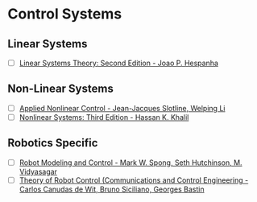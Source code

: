 
# Control Systems

## Linear Systems

- [ ] [Linear Systems Theory: Second Edition - Joao P. Hespanha](https://a.co/d/hgyrfkw)

## Non-Linear Systems

- [ ] [Applied Nonlinear Control - Jean-Jacques Slotline, Welping Li](https://a.co/d/2Gd35Ki)
- [ ] [Nonlinear Systems: Third Edition - Hassan K. Khalil](https://a.co/d/2ZAoUQb)

## Robotics Specific
- [ ] [Robot Modeling and Control - Mark W. Spong, Seth Hutchinson, M. Vidyasagar](https://a.co/d/hMtDeIu)
- [ ] [Theory of Robot Control (Communications and Control Engineering - Carlos Canudas de Wit, Bruno Siciliano, Georges Bastin](https://a.co/d/9p3TqBk)